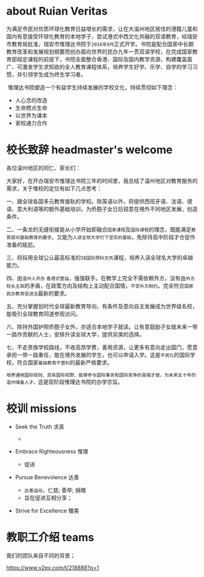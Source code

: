 # about Ruian Veritas

​        为满足市民对优质环球化教育日益增长的需求，让在大温州地区居住的港籍儿童和国内有意接受环球化教育的本地学子，尝试港式中西文化共融的双语教育，经瑞安市教育局批准，瑞安市惟理达书院于`2016年9月`正式开学。书院是配合国家中长期教育改革和发展规划纲要而创办面向世界的民办九年一贯双语学校，在完成国家教育部规定课程的前提下，书院全面整合香港、国际及国内教学资源，构建覆盖面广、可激发学生求知欲的全人教育课程体系，培养学生好学、乐学、自学的学习习惯，并引领学生成为终生学习者。

​	惟理达书院塑造一个有益学生持续发展的学校文化，持续贯彻如下理念：

-  人心念的改造 
-  生命燃点生命 
-  以世界为课本
-  家校通力合作





# 校长致辞 headmaster's welcome

各位温州地区的同仁、家长们：

​	大家好，在开办瑞安市惟理达书院三年的时间里，我总结了温州地区对教育服务的需求，关于惟校的定位有如下几点思考：

一、跟全球各国多元教育接轨的学校。除英语以外，将提供西班牙语、法语、德语、意大利语等的额外基础培训，为侨胞子女日后锐意在境外不同地区发展，创造条件。

二、一条龙的无缝衔接是从小学开始即融合`国家课程`及`国际课程`的理念，既能满足`教育部对基础教育的要求`，又能为`入读全球大学打下坚实的基础`，免除待高中阶段才仓促作准备的尴尬。

三、将採用全球公认最高标准的`IB国际预科文凭`课程，培养入读全球名大学的卓越能力。

四、由`温州人开办` `香港式营运`，强强联手。在教学上完全不需依赖外方，没有由`外方校长主政`的矛盾，在政策方向及结构上主动配合国情，`不受外方制约`。完全符合`国家民办教育促进法`最新的要求。

五、充分掌握划时代全球最新教育导向，有条件及意向自主发展成为世界级名校，能吸引全球教育同道参观访问。

六、除持外国护照侨胞子女外，亦适合本地学子就读。让有意鼓励子女就未来一带一路作贡献的人士，安排升读全球大学，提供另类的选择。

七、不走贵族学校路线，不收高昂学费，善用资源，让更多有意向走出国门，愿意承担一带一路重任，能在境外发展的学生，也可以申请入学。这是`平民化`的国际学校，符合国家`基础教育不营利`的最新严格要求。

`培养通晓国际规则、具有国际视野、能够参与国际事务和国际竞争的高端才俊，为未来五十年的温州储备人才。`这是现阶段惟理达书院的办学宗旨。





# 校训 missions

- Seek the Truth 求真

  - 

- Embrace Righteousness 惟理

  - 促进

- Pursue Benevolence 达善

  - `达善运动`，仁慈; 善举; 捐赠
  - 旨在促进互相分享；

- Strive for Excellence 臻美

  

  

# 教职工介绍 teams



我们的团队来自不同的背景；

https://www.v2ex.com/t/218888?p=1